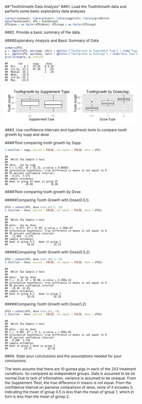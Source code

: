 <style type="text/css">
body, td {
   font-size: 12px;
}
code.r{
  font-size: 8px;
}
pre {
  font-size: 8px;  
}
pre code {
  font-size: 8px;
}
code {
  font-size: 8px;
}
</style>

##"ToothGrowth Data Analysis"
###1. Load the ToothGrowth data and perform some basic exploratory data analyses

```r
library(reshape2); library(stats); library(ggplot2); library(gridExtra)
data(ToothGrowth); dTG = ToothGrowth
dTG$dose = as.factor(dTG$dose); dTG$supp = as.factor(dTG$supp)
```

###2. Provide a basic summary of the data.

####Exploratory Analysis and Basic Summary of Data

```r
summary(dTG)
p <- ggplot(dTG, aes(supp, len)) + ggtitle ("Toothgrowth by Supplement Type") + xlab("Supplement Type") + ylab("Tooth length") + geom_boxplot()
q <- ggplot(dTG, aes(dose, len)) + ggtitle ("Toothgrowth by Dose(mg)") + xlab("Dose Type") + ylab("Tooth length") + geom_boxplot()
grid.arrange(p, q, ncol=2)
```

```
##       len       supp     dose   
##  Min.   : 4.2   OJ:30   0.5:20  
##  1st Qu.:13.1   VC:30   1  :20  
##  Median :19.2           2  :20  
##  Mean   :18.8                   
##  3rd Qu.:25.3                   
##  Max.   :33.9
```

![plot of chunk q2](figure/q2.png) 

###3. Use confidence intervals and hypothesis tests to compare tooth growth by supp and dose

####Ttest comparing tooth growth by Supp

```r
t.test(len ~ supp, paired = FALSE, var.equal = FALSE, data = dTG)
```

```
## 
## 	Welch Two Sample t-test
## 
## data:  len by supp
## t = 1.915, df = 55.31, p-value = 0.06063
## alternative hypothesis: true difference in means is not equal to 0
## 95 percent confidence interval:
##  -0.171  7.571
## sample estimates:
## mean in group OJ mean in group VC 
##            20.66            16.96
```

####Ttest comparing tooth growth by Dose

#####Comparing Tooth Growth with Dose(0.5,1)

```r
dTG1 = subset(dTG, dose %in% c(0.5, 1))
t.test(len ~ dose, paired = FALSE, var.equal = FALSE, data = dTG1)
```

```
## 
## 	Welch Two Sample t-test
## 
## data:  len by dose
## t = -6.477, df = 37.99, p-value = 1.268e-07
## alternative hypothesis: true difference in means is not equal to 0
## 95 percent confidence interval:
##  -11.984  -6.276
## sample estimates:
## mean in group 0.5   mean in group 1 
##             10.61             19.73
```

#####Comparing Tooth Growth with Dose(0.5,2)

```r
dTG2 = subset(dTG, dose %in% c(0.5, 2))
t.test(len ~ dose, paired = FALSE, var.equal = FALSE, data = dTG2)
```

```
## 
## 	Welch Two Sample t-test
## 
## data:  len by dose
## t = -11.8, df = 36.88, p-value = 4.398e-14
## alternative hypothesis: true difference in means is not equal to 0
## 95 percent confidence interval:
##  -18.16 -12.83
## sample estimates:
## mean in group 0.5   mean in group 2 
##             10.61             26.10
```

#####Comparing Tooth Growth with Dose(1,2)

```r
dTG3 = subset(dTG, dose %in% c(1, 2))
t.test(len ~ dose, paired = FALSE, var.equal = FALSE, data = dTG3)
```

```
## 
## 	Welch Two Sample t-test
## 
## data:  len by dose
## t = -4.901, df = 37.1, p-value = 1.906e-05
## alternative hypothesis: true difference in means is not equal to 0
## 95 percent confidence interval:
##  -8.996 -3.734
## sample estimates:
## mean in group 1 mean in group 2 
##           19.73           26.10
```
###4. State your conclusions and the assumptions needed for your conclusions.

The tests assume that there are 10 guinea pigs in each of the 2X3 treatment conditions. So compared as independent groups. Data is assumed to be iid normal.Due to lack of information, variance is assumed to be unequal. From the Supplement Ttest, the true difference in means is not equal. From the confidence interval on pairwise comparison of dose, none of it includes 0, indicating the mean of group 0.5 is less than the mean of group 1, which in turn is less than the mean of group 2.
